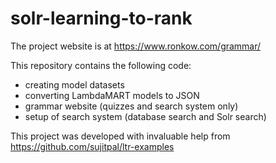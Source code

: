 # solr-learning-to-rank

The project website is at https://www.ronkow.com/grammar/  

This repository contains the following code:
- creating model datasets
- converting LambdaMART models to JSON
- grammar website (quizzes and search system only)
- setup of search system (database search and Solr search)

This project was developed with invaluable help from https://github.com/sujitpal/ltr-examples
